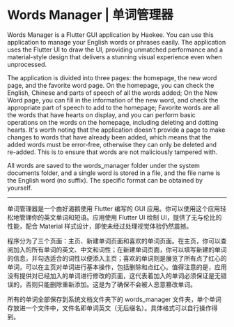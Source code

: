 # Words Manager | 单词管理器

Words Manager is a Flutter GUI application by Haokee. You can use this application to manage your English words or phrases easily. The application uses the Flutter UI to draw the UI, providing unmatched performance and a material-style design that delivers a stunning visual experience even when unprocessed.

The application is divided into three pages: the homepage, the new word page, and the favorite word page. On the homepage, you can check the English, Chinese and parts of speech of all the words added; On the New Word page, you can fill in the information of the new word, and check the appropriate part of speech to add to the homepage; Favorite words are all the words that have hearts on display, and you can perform basic operations on the words on the homepage, including deleting and dotting hearts. It's worth noting that the application doesn't provide a page to make changes to words that have already been added, which means that the added words must be error-free, otherwise they can only be deleted and re-added. This is to ensure that words are not maliciously tampered with.

All words are saved to the words_manager folder under the system documents folder, and a single word is stored in a file, and the file name is the English word (no suffix). The specific format can be obtained by yourself.

---

单词管理器是一个由好渴鹅使用 Flutter 编写的 GUI 应用。你可以使用这个应用轻松地管理你的英文单词和短语。应用使用 Flutter UI 绘制 UI，提供了无与伦比的性能，配合 Material 样式设计，即使未经过处理视觉体验仍然震撼。

程序分为了三个页面：主页、新建单词页面和喜欢的单词页面。在主页，你可以查阅加入的所有单词的英文、中文和词性；在新建单词页面，你可以填写新建的单词的信息，并勾选适合的词性以便添入主页；喜欢的单词则是展览了所有点了红心的单词，可以在主页对单词进行基本操作，包括删除和点红心。值得注意的是，应用没有提供对已经加入的单词进行修改的页面，这代表着加入的单词必须保证是无错误的，否则只能删除重新添加。这是为了确保不会被人恶意篡改单词。

所有的单词全部保存到系统文档文件夹下的 words_manager 文件夹，单个单词存放进一个文件中，文件名即单词英文（无后缀名）。具体格式可以自行操作得到。
